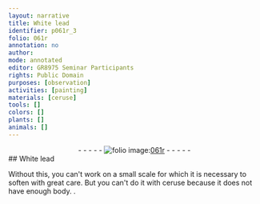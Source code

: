 ```yaml
---
layout: narrative
title: White lead
identifier: p061r_3
folio: 061r
annotation: no
author:
mode: annotated
editor: GR8975 Seminar Participants
rights: Public Domain
purposes: [observation]
activities: [painting]
materials: [ceruse]
tools: []
colors: []
plants: []
animals: []
---
```


 <div class="folio" align="center">- - - - - <a href="http://gallica.bnf.fr/ark:/12148/btv1b10500001g/f127.image" target="_blank"><img src="https://cu-mkp.github.io/GR8975-edition/assets/photo-icon.png" alt="folio image: " style="display:inline-block; margin-bottom:-3px;"/>061r</a> - - - - - </div>  <span class="activity"></span> 
## White lead

 
Without this, you can't work on a small scale for which it is necessary to soften with great care. But you can't do it with <span class="material">ceruse</span> because it does not have enough body.
. 